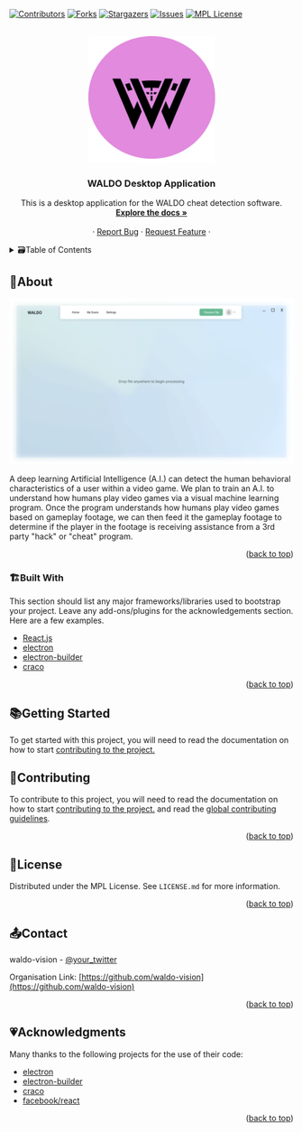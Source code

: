 <div id="top"></div>

[![Contributors][contributors-shield]][contributors-url]
[![Forks][forks-shield]][forks-url]
[![Stargazers][stars-shield]][stars-url]
[![Issues][issues-shield]][issues-url]
[![MPL License][license-shield]][license-url]


<!-- PROJECT LOGO -->
<br />
<div align="center">
  <a href="https://github.com/waldo-vision/desktop.waldo.vision">
    <img src="logo.png" alt="Logo" width="225" height="225">
  </a>

  <h3 align="center">WALDO Desktop Application</h3>

  <p align="center">
    This is a desktop application for the WALDO cheat detection software.
    <br />
    <a href="https://docs.waldo.vision"><strong>Explore the docs »</strong></a>
    <br />
    <br />
    ·
    <a href="https://github.com/waldo-vision/desktop.waldo.vision/issues">Report Bug</a>
    ·
    <a href="https://github.com/waldo-vision/desktop.waldo.vision/issues">Request Feature</a>
    ·
  </p>
</div>



<!-- TABLE OF CONTENTS -->
<details>
  <summary>🗃️Table of Contents</summary>
  <ol>
    <li>
      <a href="#about">📌About</a>
      <ul>
        <li><a href="#built-with">🏗️Built With</a></li>
      </ul>
    </li>
    <li>
      <a href="#getting-started">📚Getting Started</a>
    </li>
    <li><a href="#contributing">💖Contributing</a></li>
    <li><a href="#license">📏License</a></li>
    <li><a href="#contact">📤Contact</a></li>
    <li><a href="#acknowledgments">💗Acknowledgments</a></li>
  </ol>
</details>



<!-- ABOUT THE PROJECT -->
## 📌About

[![WALDO][product-screenshot]](https://waldo.vision)

A deep learning Artificial Intelligence (A.I.) can detect the human behavioral characteristics of a user within a video game. We plan to train an A.I. to understand how humans play video games via a visual machine learning program. Once the program understands how humans play video games based on gameplay footage, we can then feed it the gameplay footage to determine if the player in the footage is receiving assistance from a 3rd party "hack" or "cheat" program.


<p align="right">(<a href="#top">back to top</a>)</p>



### 🏗️Built With

This section should list any major frameworks/libraries used to bootstrap your project. Leave any add-ons/plugins for the acknowledgements section. Here are a few examples.

* [React.js](https://reactjs.org/)
* [electron](https://electronjs.org/)
* [electron-builder](https://www.electron.build/docs/tutorial/quick-start)
* [craco](https://github.com/gsoft-inc/craco)
<p align="right">(<a href="#top">back to top</a>)</p>



<!-- GETTING STARTED -->
## 📚Getting Started

To get started with this project, you will need to read the documentation on how to start [contributing to the project.](https://docs.waldo.vision/docs/App-Docs/contributing-to-electron)


<!-- CONTRIBUTING -->
## 💖Contributing

To contribute to this project, you will need to read the documentation on how to start [contributing to the project.](https://docs.waldo.vision/docs/App-Docs/contributing-to-electron) and read the [global contributing guidelines](https://docs.waldo.vision/docs/contributing). 

<p align="right">(<a href="#top">back to top</a>)</p>



<!-- LICENSE -->
## 📏License

Distributed under the MPL License. See `LICENSE.md` for more information.

<p align="right">(<a href="#top">back to top</a>)</p>



<!-- CONTACT -->
## 📤Contact

waldo-vision - [@your_twitter](https://twitter.com/waldovision)

Organisation Link: [https://github.com/waldo-vision](https://github.com/waldo-vision)

<p align="right">(<a href="#top">back to top</a>)</p>



<!-- ACKNOWLEDGMENTS -->
## 💗Acknowledgments
Many thanks to the following projects for the use of their code:
* [electron](https://electronjs.org/)
* [electron-builder](https://www.electron.build/docs/tutorial/quick-start)
* [craco](https://github.com/gsoft-inc/craco)
* [facebook/react](https://reactjs.org/)

<p align="right">(<a href="#top">back to top</a>)</p>



<!-- MARKDOWN LINKS & IMAGES -->
<!-- https://www.markdownguide.org/basic-syntax/#reference-style-links -->
[contributors-shield]: https://img.shields.io/github/contributors/waldo-vision/waldo.desktop.app?color=green&style=for-the-badge
[contributors-url]: https://github.com/waldo-vision/waldo.desktop.app/graphs/contributors
[forks-shield]: https://img.shields.io/github/forks/waldo-vision/waldo.desktop.app?color=bb38fc&label=FORKS&style=for-the-badge
[forks-url]: https://github.com/waldo-vision/waldo.desktop.app/network/members
[stars-shield]: https://img.shields.io/github/stars/waldo-vision?color=%23c76ff2&label=Global%20STARS&style=for-the-badge
[stars-url]: https://github.com/waldo-vision/waldo.desktop.app/stargazers
[issues-shield]: https://img.shields.io/github/issues/othneildrew/Best-README-Template.svg?style=for-the-badge
[issues-url]: https://github.com/waldo-vision/waldo.desktop.app/issues
[license-shield]: https://img.shields.io/github/license/waldo-vision/waldo.desktop.app?style=for-the-badge
[license-url]: https://github.com/waldo-vision/waldo.desktop.app/blob/master/LICENSE.md
[product-screenshot]: screenshot.png
